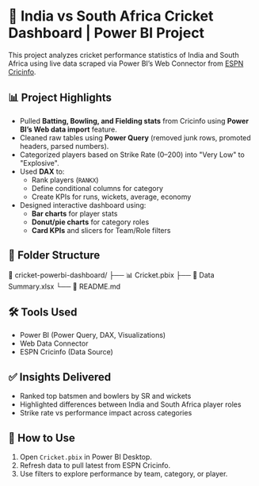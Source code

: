 # 🏏 India vs South Africa Cricket Dashboard | Power BI Project

This project analyzes cricket performance statistics of India and South Africa using live data scraped via Power BI’s Web Connector from [ESPN Cricinfo](https://www.espncricinfo.com).

## 📊 Project Highlights

- Pulled **Batting, Bowling, and Fielding stats** from Cricinfo using **Power BI’s Web data import** feature.
- Cleaned raw tables using **Power Query** (removed junk rows, promoted headers, parsed numbers).
- Categorized players based on Strike Rate (0–200) into "Very Low" to "Explosive".
- Used **DAX** to:
  - Rank players (`RANKX`)
  - Define conditional columns for category
  - Create KPIs for runs, wickets, average, economy
- Designed interactive dashboard using:
  - **Bar charts** for player stats
  - **Donut/pie charts** for category roles
  - **Card KPIs** and slicers for Team/Role filters

## 📁 Folder Structure
📂 cricket-powerbi-dashboard/
├── 📊 Cricket.pbix
├── 📎 Data Summary.xlsx
└── 📄 README.md

## 🛠 Tools Used

- Power BI (Power Query, DAX, Visualizations)
- Web Data Connector
- ESPN Cricinfo (Data Source)

## ✅ Insights Delivered

- Ranked top batsmen and bowlers by SR and wickets
- Highlighted differences between India and South Africa player roles
- Strike rate vs performance impact across categories

## 📌 How to Use

1. Open `Cricket.pbix` in Power BI Desktop.
2. Refresh data to pull latest from ESPN Cricinfo.
3. Use filters to explore performance by team, category, or player.

   


